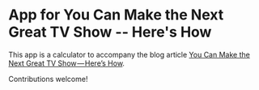 # App for You Can Make the Next Great TV Show -- Here's How

This app is a calculator to accompany the blog article [You Can Make the Next Great TV Show — Here’s How](https://theringer.com/you-can-make-the-next-great-tv-show-heres-how-ad9c56e14ef1#.pln871rg4).


Contributions welcome!
